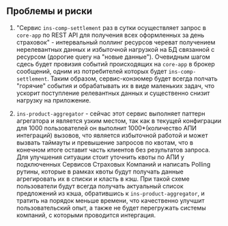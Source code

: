 ## Проблемы и риски

1. "Сервис `ins-comp-settlement` раз в сутки осуществляет запрос в `core-app` по REST API для получения всех оформленных за день страховок" - интервальный поллинг ресурсов череват получением нерелевантных данных и избыточной нагрузкой на БД связанной с ресурсом (дорогие querу на "новые данные"). Очевидным шагом сдесь будет провизия событий происходящих на `core-app` в брокер сообщений, одним из потребителей которых будет `ins-comp-settlement`. Таким образом, сервис-конзюмер будет всегда полчать "горячие" события и обрабатывать их в виде маленьких задач, что ускорит поступление релевантных данных и существенно снизит нагрузку на приложение.

2. `ins-product-aggregator` - сейчас этот сервис выполняет паттерн агрегатора и является узким местом, так как в текущей конфиграции для 1000 пользователей он выполнит 1000*(количество АПИ интеграций) вызовов, что является избыточной работой и может вызвать таймауты и превышение запросов по квотам, что в конечном итоге оставит часть клиентов без результатов запроса. Для улучшения ситуации стоит уточнить квоты по АПИ у подключенных Сервисов Страховых Компаний и написать Polling рутины, которые в рамках квоты будут получать данные агрегировать их в списки и класть в кэш. При такой схеме пользователи будут всегда получать актуальный список предложений из кэша, обратившись к `ins-product-aggregator`, и тратить на порядок меньше времени, что качественно улучшит пользовательский опыт, а также не будет перегружать системы компаний, с которыми проводится интергация.